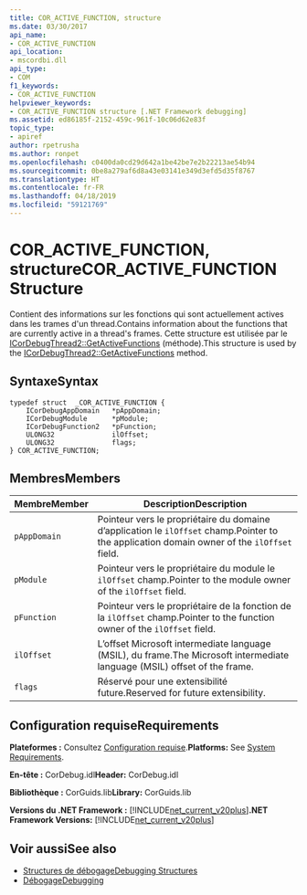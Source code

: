 ```yaml
---
title: COR_ACTIVE_FUNCTION, structure
ms.date: 03/30/2017
api_name:
- COR_ACTIVE_FUNCTION
api_location:
- mscordbi.dll
api_type:
- COM
f1_keywords:
- COR_ACTIVE_FUNCTION
helpviewer_keywords:
- COR_ACTIVE_FUNCTION structure [.NET Framework debugging]
ms.assetid: ed86185f-2152-459c-961f-10c06d62e83f
topic_type:
- apiref
author: rpetrusha
ms.author: ronpet
ms.openlocfilehash: c0400da0cd29d642a1be42be7e2b22213ae54b94
ms.sourcegitcommit: 0be8a279af6d8a43e03141e349d3efd5d35f8767
ms.translationtype: HT
ms.contentlocale: fr-FR
ms.lasthandoff: 04/18/2019
ms.locfileid: "59121769"
---
```

# <a name="coractivefunction-structure"></a><span data-ttu-id="3c2dc-102">COR_ACTIVE_FUNCTION, structure</span><span class="sxs-lookup"><span data-stu-id="3c2dc-102">COR_ACTIVE_FUNCTION Structure</span></span>
<span data-ttu-id="3c2dc-103">Contient des informations sur les fonctions qui sont actuellement actives dans les trames d'un thread.</span><span class="sxs-lookup"><span data-stu-id="3c2dc-103">Contains information about the functions that are currently active in a thread's frames.</span></span> <span data-ttu-id="3c2dc-104">Cette structure est utilisée par le [ICorDebugThread2::GetActiveFunctions](../../../../docs/framework/unmanaged-api/debugging/icordebugthread2-getactivefunctions-method.md) (méthode).</span><span class="sxs-lookup"><span data-stu-id="3c2dc-104">This structure is used by the [ICorDebugThread2::GetActiveFunctions](../../../../docs/framework/unmanaged-api/debugging/icordebugthread2-getactivefunctions-method.md) method.</span></span>  
  
## <a name="syntax"></a><span data-ttu-id="3c2dc-105">Syntaxe</span><span class="sxs-lookup"><span data-stu-id="3c2dc-105">Syntax</span></span>  
  
```  
typedef struct  _COR_ACTIVE_FUNCTION {  
    ICorDebugAppDomain   *pAppDomain;  
    ICorDebugModule      *pModule;  
    ICorDebugFunction2   *pFunction;  
    ULONG32              ilOffset;  
    ULONG32              flags;  
} COR_ACTIVE_FUNCTION;  
```  
  
## <a name="members"></a><span data-ttu-id="3c2dc-106">Membres</span><span class="sxs-lookup"><span data-stu-id="3c2dc-106">Members</span></span>  
  
|<span data-ttu-id="3c2dc-107">Membre</span><span class="sxs-lookup"><span data-stu-id="3c2dc-107">Member</span></span>|<span data-ttu-id="3c2dc-108">Description</span><span class="sxs-lookup"><span data-stu-id="3c2dc-108">Description</span></span>|  
|------------|-----------------|  
|`pAppDomain`|<span data-ttu-id="3c2dc-109">Pointeur vers le propriétaire du domaine d’application le `ilOffset` champ.</span><span class="sxs-lookup"><span data-stu-id="3c2dc-109">Pointer to the application domain owner of the `ilOffset` field.</span></span>|  
|`pModule`|<span data-ttu-id="3c2dc-110">Pointeur vers le propriétaire du module le `ilOffset` champ.</span><span class="sxs-lookup"><span data-stu-id="3c2dc-110">Pointer to the module owner of the `ilOffset` field.</span></span>|  
|`pFunction`|<span data-ttu-id="3c2dc-111">Pointeur vers le propriétaire de la fonction de la `ilOffset` champ.</span><span class="sxs-lookup"><span data-stu-id="3c2dc-111">Pointer to the function owner of the `ilOffset` field.</span></span>|  
|`ilOffset`|<span data-ttu-id="3c2dc-112">L’offset Microsoft intermediate language (MSIL), du frame.</span><span class="sxs-lookup"><span data-stu-id="3c2dc-112">The Microsoft intermediate language (MSIL) offset of the frame.</span></span>|  
|`flags`|<span data-ttu-id="3c2dc-113">Réservé pour une extensibilité future.</span><span class="sxs-lookup"><span data-stu-id="3c2dc-113">Reserved for future extensibility.</span></span>|  
  
## <a name="requirements"></a><span data-ttu-id="3c2dc-114">Configuration requise</span><span class="sxs-lookup"><span data-stu-id="3c2dc-114">Requirements</span></span>  
 <span data-ttu-id="3c2dc-115">**Plateformes :** Consultez [Configuration requise](../../../../docs/framework/get-started/system-requirements.md).</span><span class="sxs-lookup"><span data-stu-id="3c2dc-115">**Platforms:** See [System Requirements](../../../../docs/framework/get-started/system-requirements.md).</span></span>  
  
 <span data-ttu-id="3c2dc-116">**En-tête :** CorDebug.idl</span><span class="sxs-lookup"><span data-stu-id="3c2dc-116">**Header:** CorDebug.idl</span></span>  
  
 <span data-ttu-id="3c2dc-117">**Bibliothèque :** CorGuids.lib</span><span class="sxs-lookup"><span data-stu-id="3c2dc-117">**Library:** CorGuids.lib</span></span>  
  
 <span data-ttu-id="3c2dc-118">**Versions du .NET Framework :** [!INCLUDE[net_current_v20plus](../../../../includes/net-current-v20plus-md.md)]</span><span class="sxs-lookup"><span data-stu-id="3c2dc-118">**.NET Framework Versions:** [!INCLUDE[net_current_v20plus](../../../../includes/net-current-v20plus-md.md)]</span></span>  
  
## <a name="see-also"></a><span data-ttu-id="3c2dc-119">Voir aussi</span><span class="sxs-lookup"><span data-stu-id="3c2dc-119">See also</span></span>

- [<span data-ttu-id="3c2dc-120">Structures de débogage</span><span class="sxs-lookup"><span data-stu-id="3c2dc-120">Debugging Structures</span></span>](../../../../docs/framework/unmanaged-api/debugging/debugging-structures.md)
- [<span data-ttu-id="3c2dc-121">Débogage</span><span class="sxs-lookup"><span data-stu-id="3c2dc-121">Debugging</span></span>](../../../../docs/framework/unmanaged-api/debugging/index.md)
